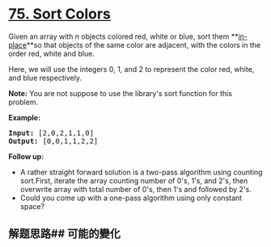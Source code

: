 # [75. Sort Colors](https://leetcode-cn.com/problems/sort-colors/)
Given an array with _n_ objects colored red, white or blue, sort them **[in-place](https://en.wikipedia.org/wiki/In-place_algorithm)**so that objects of the same color are adjacent, with the colors in the order red, white and blue.

Here, we will use the integers 0, 1, and 2 to represent the color red, white, and blue respectively.

**Note:** You are not suppose to use the library&#39;s sort function for this problem.

**Example:**


<pre><strong>Input:</strong> [2,0,2,1,1,0]
<strong>Output:</strong> [0,0,1,1,2,2]</pre>

**Follow up:**


- A rather straight forward solution is a two-pass algorithm using counting sort.First, iterate the array counting number of 0&#39;s, 1&#39;s, and 2&#39;s, then overwrite array with total number of 0&#39;s, then 1&#39;s and followed by 2&#39;s.
- Could you come up with a one-pass algorithm using only constant space?
## 解题思路## 可能的變化
